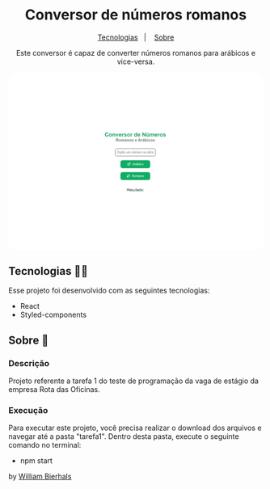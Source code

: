 <h1 align="center"> Conversor de números romanos </h1>
<p align="center">
  <a href="#tecnologias-">Tecnologias</a>&nbsp;&nbsp;&nbsp;|&nbsp;&nbsp;&nbsp;
  <a href="#sobre-">Sobre</a>
</p>
<p align="center"> 
  Este conversor é capaz de converter números romanos para arábicos e vice-versa.
</p>
<p align="center">
  <img src="./img/tarefa1.gif" align="center" style="border-radius: 10px" />
</p>

## Tecnologias 👨‍💻 
Esse projeto foi desenvolvido com as seguintes tecnologias:
- React
- Styled-components

## Sobre 📖


### Descrição
Projeto referente a tarefa 1 do teste de programação da vaga de estágio da empresa Rota das Oficinas.


### Execução
Para executar este projeto, você precisa realizar o download dos arquivos e navegar até a pasta "tarefa1". Dentro desta pasta, execute o seguinte comando no terminal:

- npm start



by [William Bierhals](https://github.com/will1Zera)


